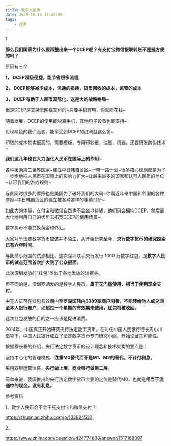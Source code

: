 ```yaml
---
title: 数字人民币
date: 2020-10-16 13:43:30
tags:
	- 经济
---
```


1

**那么我们国家为什么要再整出来一个DCEP呢？有支付宝微信银联转账不是挺方便的吗？**

原因有三个

**1， DCEP超级便捷，能节省很多流程**

**2， DCEP能够减少成本，流通的损耗，货币回收的成本，监管的成本**

**3， DCEP有助于人民币国际化，这是大的战略格局~**



但是DCEP是支持无网络支付的~只要手机有电，你就能花钱~

随着发展，DCEP的使用能脱离手机，其他电子设备也能支持~

对现阶段的我们而言，能享受到DCEP的红利就这么多~



印钱的成本其实很高的，需要模板，专用印钞纸，油墨，机器，还要研发防伪技术~



**我们这几年也在大力强化人民币在国际上的作用~**

各种援助第三世界国家~建立中日韩自贸区~一带一路计划~很多核心规划都是为了一步步地把人民币在国际上的影响力扩大~让越来越多的国家都认可人民币的地位~认可我们的游戏规则~

与此同时很多的摩擦也是美国为了破坏我们的大局~你看近年来中国和邻国的各种摩擦~中日韩自贸区的建立被各种各样的事情打断~



如此大的体量，支付宝和微信自然也不会坐以待毙，他们只会拥抱DCEP，然后最大化地利用自己的优势去拓宽DCEP的使用场景~



数字货币不能兑换黄金和外汇。



大家对于法定数字货币应该并不陌生，从开始研究至今，**央行数字货币的研究探索已有六年时间**。

与此前小范围的试点相比，这次深圳联手央行发行 1000 万数字红包，是**数字人民币的试点范围首次扩大到了公众层面。**



此次深圳发放的“红包”类似于各地发放的消费券。

但不同的是，深圳罗湖发的是数字人民币，**属于无门槛使用，相当于使用现金支付**。

中签人员可在红包有效期内至**罗湖区辖内3389家商户消费，不能转给他人或兑回至本人银行账户**。如**超过一个星期的有效期未使用，红包将被收回。**

这次红包发放的目的之一应该是促进消费。



2014年，中国真正开始研究央行法定数字货币。在时任中国人民银行行长周小川倡导下，中国人民银行成立了法定数字货币专门研究小组，开始论证其可能性。



根据穆长春的介绍，央行法定数字货币的设计理念和技术架构的要点是：

坚持中心化的管理模式、**注重M0替代而不是M1、M2的替代，不计付利息**，

采用双层运营体系，**央行做上层，商业银行做第二层**。

简单来说，我国推出的央行法定数字货币主要的定位是替代M0，也就是**相当于流通中的现金，没有利息。**





参考资料

1、数字人民币会不会干死支付宝和微信支付？

https://zhuanlan.zhihu.com/p/133824522

2、

https://www.zhihu.com/question/424774688/answer/1517169097